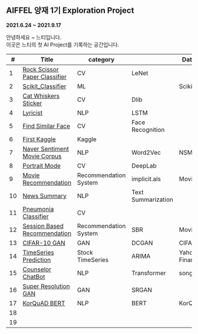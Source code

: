     
        

## AIFFEL 양재 1기 Exploration Project
**2021.6.24 ~ 2021.9.17**   


안녕하세요 ~ 느티입니다.   
이곳은 느티의 첫 AI Project를 기록하는 공간입니다.


|#|Title|category||Dataset|
|--|--|--|--|--|
|1|[Rock Scissor Paper Classifier](https://github.com/babeebird/AIFFEL_Exploration/blob/master/E1_Rock_Scissor_Paper_Classifier.ipynb)|CV|LeNet||
|2|[Scikit_Classifier](https://github.com/babeebird/AIFFEL_Exploration/tree/master/E2_Scikit_Classifier)|ML||Scikit|
|3|[Cat Whiskers Sticker](https://github.com/babeebird/AIFFEL_Exploration/blob/master/E3_Cat_Whiskers_Sticker_App.ipynb)|CV|Dlib||
|4|[Lyricist](https://github.com/babeebird/AIFFEL_Exploration/blob/master/E4_Lyricist_LanguagModel.ipynb)|NLP|LSTM||
|5|[Find Similar Face](https://github.com/babeebird/AIFFEL_Exploration/blob/master/E5_FindSimilarFace.ipynb)|CV|Face Recognition||
|6|[First Kaggle](https://github.com/babeebird/AIFFEL_Exploration/blob/master/E6_first_kaggle.ipynb)|Kaggle|||
|7|[Naver Sentiment Movie Corpus](https://github.com/babeebird/AIFFEL_Exploration/blob/master/E7_Sentimental_NLP.ipynb)|NLP|Word2Vec|NSMC|
|8|[Portrait Mode](https://github.com/babeebird/AIFFEL_Exploration/blob/master/E8_portrait_mode.ipynb)|CV|DeepLab||
|9|[Movie Recommendation](https://github.com/babeebird/AIFFEL_Exploration/blob/master/E9_Movie_Recommendation.ipynb)|Recommendation System|implicit.als|Movielens|
|10|[News Summary](https://github.com/babeebird/AIFFEL_Exploration/blob/master/Ex10_News_Summary.ipynb)|NLP|Text Summarization|
|11|[Pneumonia Classifier](https://github.com/babeebird/AIFFEL_Exploration/blob/master/Ex11_Pneumonia_Classifier_CV.ipynb)|CV||
|12|[Session Based Recommendation](https://github.com/babeebird/AIFFEL_Exploration/blob/master/Ex12_Movielen_SBR.ipynb)|Recommendation System|SBR|Movielens|
|13|[CIFAR-10 GAN](https://github.com/babeebird/AIFFEL_Exploration/blob/master/Ex13_CIFAR-10_GAN.ipynb)|GAN|DCGAN|CIFAR-10|
|14|[TimeSeries Prediction](https://github.com/babeebird/AIFFEL_Exploration/blob/master/Ex14_TimeSeries_Prediction.ipynb)|Stock TimeSeries|ARIMA|Yahoo Finance|
|15|[Counselor ChatBot](https://github.com/babeebird/AIFFEL_Exploration/blob/master/Ex15_ChatBot_Transformer.ipynb)|NLP|Transformer|songys|
|16|[Super Resolution GAN](https://github.com/babeebird/AIFFEL_Exploration/blob/master/Ex16_SRGAN.ipynb)|GAN|SRGAN||
|17|[KorQuAD BERT](https://github.com/babeebird/AIFFEL_Exploration/blob/master/Ex17_KorQuAD_BERT.ipynb)|NLP|BERT|KorQuAD|
|18|||||
|19|||||
